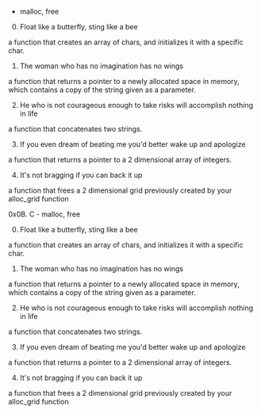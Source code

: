  - malloc, free





0. Float like a butterfly, sting like a bee



a function that creates an array of chars, and initializes it with a specific char.





1. The woman who has no imagination has no wings



a function that returns a pointer to a newly allocated space in memory, which contains a copy of the string given as a parameter.



2. He who is not courageous enough to take risks will accomplish nothing in life



 a function that concatenates two strings.



3. If you even dream of beating me you'd better wake up and apologize



a function that returns a pointer to a 2 dimensional array of integers.



4. It's not bragging if you can back it up



 a function that frees a 2 dimensional grid previously created by your alloc_grid function



0x0B. C - malloc, free





0. Float like a butterfly, sting like a bee



a function that creates an array of chars, and initializes it with a specific char.





1. The woman who has no imagination has no wings



a function that returns a pointer to a newly allocated space in memory, which contains a copy of the string given as a parameter.



2. He who is not courageous enough to take risks will accomplish nothing in life



 a function that concatenates two strings.



3. If you even dream of beating me you'd better wake up and apologize



a function that returns a pointer to a 2 dimensional array of integers.



4. It's not bragging if you can back it up



 a function that frees a 2 dimensional grid previously created by your alloc_grid function




